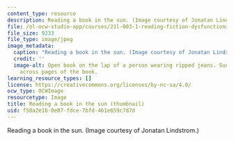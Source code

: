 ```yaml
---
content_type: resource
description: Reading a book in the sun. (Image courtesy of Jonatan Lindstrom.)
file: /ol-ocw-studio-app/courses/21l-003-1-reading-fiction-dysfunctional-families-spring-2007/f50a2e1b0e87fdce7bfd461e659c7d7d_21l-003-1s07-th.jpg
file_size: 9233
file_type: image/jpeg
image_metadata:
  caption: "Reading a book in the sun. (Image courtesy of Jonatan Lindstr\xF6m.)"
  credit: ''
  image-alt: Open book on the lap of a person wearing ripped jeans. Sunlight streaks
    across pages of the book.
learning_resource_types: []
license: https://creativecommons.org/licenses/by-nc-sa/4.0/
ocw_type: OCWImage
resourcetype: Image
title: Reading a book in the sun (thumbnail)
uid: f50a2e1b-0e87-fdce-7bfd-461e659c7d7d
---
```

Reading a book in the sun. (Image courtesy of Jonatan Lindstrom.)